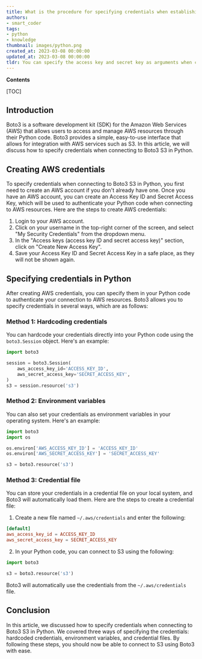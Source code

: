 ```yaml
---
title: What is the procedure for specifying credentials when establishing a connection to boto3 s3?
authors:
- smart_coder
tags:
- python
- knowledge
thumbnail: images/python.png
created_at: 2023-03-08 00:00:00
updated_at: 2023-03-08 00:00:00
tldr: You can specify the access key and secret key as arguments when creating an S3 client using the boto3 library in Python.
---
```


**Contents**

[TOC]

## Introduction
Boto3 is a software development kit (SDK) for the Amazon Web Services (AWS) that allows users to access and manage AWS resources through their Python code. Boto3 provides a simple, easy-to-use interface that allows for integration with AWS services such as S3. In this article, we will discuss how to specify credentials when connecting to Boto3 S3 in Python.

## Creating AWS credentials
To specify credentials when connecting to Boto3 S3 in Python, you first need to create an AWS account if you don't already have one. Once you have an AWS account, you can create an Access Key ID and Secret Access Key, which will be used to authenticate your Python code when connecting to AWS resources. Here are the steps to create AWS credentials:

1. Login to your AWS account.
2. Click on your username in the top-right corner of the screen, and select "My Security Credentials" from the dropdown menu.
3. In the "Access keys (access key ID and secret access key)" section, click on "Create New Access Key".
4. Save your Access Key ID and Secret Access Key in a safe place, as they will not be shown again.

## Specifying credentials in Python
After creating AWS credentials, you can specify them in your Python code to authenticate your connection to AWS resources. Boto3 allows you to specify credentials in several ways, which are as follows:

### Method 1: Hardcoding credentials
You can hardcode your credentials directly into your Python code using the `boto3.Session` object. Here's an example:

```python
import boto3

session = boto3.Session(
    aws_access_key_id='ACCESS_KEY_ID',
    aws_secret_access_key='SECRET_ACCESS_KEY',
)
s3 = session.resource('s3')
```

### Method 2: Environment variables
You can also set your credentials as environment variables in your operating system. Here's an example:

```python
import boto3
import os

os.environ['AWS_ACCESS_KEY_ID'] = 'ACCESS_KEY_ID'
os.environ['AWS_SECRET_ACCESS_KEY'] = 'SECRET_ACCESS_KEY'

s3 = boto3.resource('s3')
```

### Method 3: Credential file
You can store your credentials in a credential file on your local system, and Boto3 will automatically load them. Here are the steps to create a credential file:

1. Create a new file named `~/.aws/credentials` and enter the following:

```conf
[default]
aws_access_key_id = ACCESS_KEY_ID
aws_secret_access_key = SECRET_ACCESS_KEY
```

2. In your Python code, you can connect to S3 using the following:

```python
import boto3

s3 = boto3.resource('s3')
```

Boto3 will automatically use the credentials from the `~/.aws/credentials` file.

## Conclusion
In this article, we discussed how to specify credentials when connecting to Boto3 S3 in Python. We covered three ways of specifying the credentials: hardcoded credentials, environment variables, and credential files. By following these steps, you should now be able to connect to S3 using Boto3 with ease.
